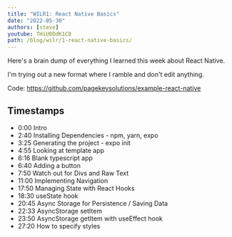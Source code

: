 ```yaml
---
title: "WILR1: React Native Basics"
date: "2022-05-30"
authors: [steve]
youtube: THiU0OdK1C8
path: /blog/wilr/1-react-native-basics/
---
```


<YouTubePlayer youtubeLink={frontmatter.youtube} />

Here's a brain dump of everything I learned this week about React Native.

I'm trying out a new format where I ramble and don't edit anything.

<!-- truncate -->

Code: https://github.com/pagekeysolutions/example-react-native

## Timestamps
- 0:00 Intro 
- 2:40 Installing Dependencies - npm, yarn, expo 
- 3:25 Generating the project - expo init 
- 4:55 Looking at template app 
- 6:16 Blank typescript app 
- 6:40 Adding a button 
- 7:50 Watch out for Divs and Raw Text 
- 11:00 Implementing Navigation 
- 17:50 Managing State with React Hooks 
- 18:30 useState hook 
- 20:45 Async Storage for Persistence / Saving Data 
- 22:33 AsyncStorage setItem 
- 23:50 AsyncStorage getItem with useEffect hook 
- 27:20 How to specify styles

